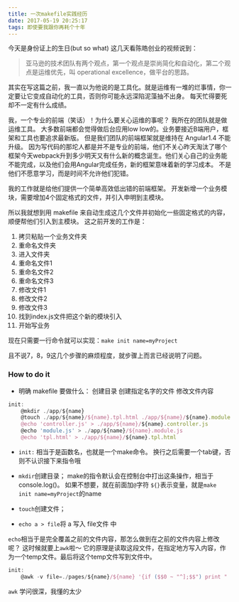 ```yaml
---
title: 一次makefile实践经历
date: 2017-05-19 20:25:17
tags: 即使要我跟你再耗个十年
---
```


今天是身份证上的生日(but so what)
这几天看陈皓创业的视频说到：
> 亚马逊的技术团队有两个观点，第一个观点是崇尚简化和自动化，第二个观点是运维优先，叫 operational excellence，做平台的思路。

其实在写这篇之前，我一直以为他说的是工具化。就是运维有一堆的烂事情，你一定要让它变成自动化的工具，否则你可能永远深陷泥藻抽不出身。
每天忙得要死却不一定有什么成绩。

我，一个专业的前端（笑话）！为什么要关心运维的事呢？
我所在的团队就是做运维工具。
大多数前端都会觉得做后台应用low low的。业务要接近B端用户，框架和工具也要追求最新版。
但是我们团队的前端框架就是维持在 Angular1.4 不能升级。
因为写代码的那坨人都是并不是专业的前端，他们不关心昨天淘汰了哪个框架今天webpack升到多少明天又有什么新的概念诞生。他们关心自己的业务能不能完成，以及他们会用Angular完成任务，新的框架意味着新的学习成本。
不是他们不愿意学习，而是时间不允许他们犯错。

我的工作就是给他们提供一个简单高效低出错的前端框架。
开发新增一个业务模块，需要增加4个固定格式的文件，并引入申明到主模块。

所以我就想到用 makefile 来自动生成这几个文件并初始化一些固定格式的内容，顺便帮他们引入到主模块。
这之前开发的工作是：
1. 拷贝粘贴一个业务文件夹
1. 重命名文件夹
1. 进入文件夹
1. 重命名文件1
1. 重命名文件2
1. 重命名文件3
1. 修改文件1
2. 修改文件2
2. 修改文件3
2. 找到index.js文件把这个新的模块引入
2. 开始写业务

现在只需要一行命令就可以实现：`make init name=myProject`

且不说7，8，9这几个步骤的麻烦程度，就步骤上而言已经说明了问题。

### How to do it

- 明确 makefile 要做什么：
  创建目录
创建指定名字的文件
修改文件内容

```javascript
init:
    @mkdir ./app/${name}
    @touch ./app/${name}/${name}.tpl.html ./app/${name}/${name}.module.js ./app/${name}/${name}.controller.js
    @echo 'controller.js' > ./app/${name}/${name}.controller.js
    @echo 'module.js' > ./app/${name}/${name}.module.js
    @echo 'tpl.html' > ./app/${name}/${name}.tpl.html
```
- `init:` 相当于是函数名，也就是一个make命令。
  换行之后需要一个tab键，否则不认识接下来指令哦

- `mkdir`创建目录；
  make的指令默认会在控制台中打出这条操作，相当于console.log()。
  如果不想要，就在前面加`@`字符
  `${}`表示变量，就是`make init name=myProject`的name

- `touch`创建文件；

- `echo a > file`将 a 写入 file文件 中

`echo`相当于是完全覆盖之前的文件内容，那怎么做到在之前的文件内容上修改呢？
这时候就要上`awk`啦～
它的原理是读取这段文件，在指定地方写入内容，作为一个temp文件。最后将这个temp文件写到文件中。

```javascript
init:
    @awk -v file=./pages/${name}/${name} '{if ($$0 ~ "^];$$") print "    require(\"" file ".module.js\")," ; print $$0}' ./app/app.js > /tmp/mid.js && mv /tmp/mid.js ./app/app.js
```

`awk` 学问很深，我懂的太少
